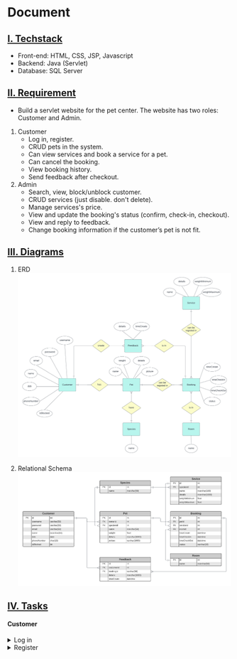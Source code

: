 # Document
## <ins>I. Techstack</ins>
  - Front-end: HTML, CSS, JSP, Javascript
  - Backend: Java (Servlet)
  - Database: SQL Server

## <ins>II. Requirement</ins>
  - Build a servlet website for the pet center. The website has two roles: Customer and Admin.
  1. Customer
     - Log in, register.
     - CRUD pets in the system.
     - Can view services and book a service for a pet.
     - Can cancel the booking.
     - View booking history.
     - Send feedback after checkout.
  2. Admin
     - Search, view, block/unblock customer.
     - CRUD services (just disable. don't delete).
     - Manage services's price.
     - View and update the booking's status (confirm, check-in, checkout).
     - View and reply to feedback.
     - Change booking information if the customer’s pet is not fit.

## <ins>III. Diagrams</ins>
  1. ERD
![ERD](/Diagrams/ERD.png)

  2. Relational Schema
![RS](/Diagrams/RS.png)

## <ins>IV. Tasks</ins>
#### Customer
<details>
  <summary>Log in</summary>
  - [ ] Check input empty or full spaces (use trim).
  - [ ] Check username and password match -> if not, send error.
</details>

<details>
  <summary>Register</summary>
  - [ ] Register has these inputs: username, password, email name, date of birth, and phone number.
  - [ ] Check input empty or full spaces (use trim).
  - [ ] Check username exists -> if yes, send error.
  - [ ] Check password is equal to confirmed password.
  - [ ] Check email format (abc123@gmail.com)
  - [ ] Check dob -> if pass 18 years from now, send error.
  - [ ] Check phone number (10 digits only)
</details>

